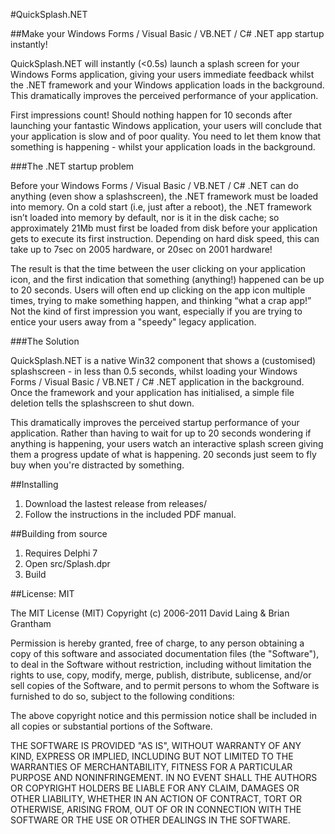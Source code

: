 #QuickSplash.NET

##Make your Windows Forms / Visual Basic / VB.NET / C# .NET app startup instantly!

QuickSplash.NET will instantly (<0.5s) launch a splash screen for your Windows Forms application, giving your users immediate feedback whilst the .NET framework and your Windows application loads in the background.  This dramatically improves the perceived performance of your application.

First impressions count!  Should nothing happen for 10 seconds after launching your fantastic Windows application, your users will conclude that your application is slow and of poor quality.  You need to let them know that something is happening - whilst your application loads in the background.

###The .NET startup problem

Before your Windows Forms / Visual Basic / VB.NET / C# .NET can do anything (even show a splashscreen), the .NET framework must be loaded into memory.  On a cold start (i.e, just after a reboot), the .NET framework isn’t loaded into memory by default, nor is it in the disk cache; so approximately 21Mb must first be loaded from disk before your application gets to execute its first instruction.  Depending on hard disk speed, this can take up to 7sec on 2005 hardware, or 20sec on 2001 hardware!

The result is that the time between the user clicking on your application icon, and the first indication that something (anything!) happened can be up to 20 seconds.  Users will often end up clicking on the app icon multiple times, trying to make something happen, and thinking “what a crap app!”  Not the kind of first impression you want, especially if you are trying to entice your users away from a "speedy" legacy application.

###The Solution

QuickSplash.NET is a native Win32 component that shows a (customised) splashscreen - in less than 0.5 seconds, whilst loading your Windows Forms / Visual Basic / VB.NET / C# .NET application in the background.  Once the framework and your application has initialised, a simple file deletion tells the splashscreen to shut down.

This dramatically improves the perceived startup performance of your application.  Rather than having to wait for up to 20 seconds wondering if anything is happening, your users watch an interactive splash screen giving them a progress update of what is happening.  20 seconds just seem to fly buy when you're distracted by something.

##Installing

1. Download the lastest release from releases/
1. Follow the instructions in the included PDF manual.

##Building from source

1.  Requires Delphi 7
1.  Open src/Splash.dpr
1.  Build

##License: MIT

The MIT License (MIT)
Copyright (c) 2006-2011 David Laing & Brian Grantham

Permission is hereby granted, free of charge, to any person obtaining a copy of this software and associated documentation files (the "Software"), to deal in the Software without restriction, including without limitation the rights to use, copy, modify, merge, publish, distribute, sublicense, and/or sell copies of the Software, and to permit persons to whom the Software is furnished to do so, subject to the following conditions:

The above copyright notice and this permission notice shall be included in all copies or substantial portions of the Software.

THE SOFTWARE IS PROVIDED "AS IS", WITHOUT WARRANTY OF ANY KIND, EXPRESS OR IMPLIED, INCLUDING BUT NOT LIMITED TO THE WARRANTIES OF MERCHANTABILITY, FITNESS FOR A PARTICULAR PURPOSE AND NONINFRINGEMENT. IN NO EVENT SHALL THE AUTHORS OR COPYRIGHT HOLDERS BE LIABLE FOR ANY CLAIM, DAMAGES OR OTHER LIABILITY, WHETHER IN AN ACTION OF CONTRACT, TORT OR OTHERWISE, ARISING FROM, OUT OF OR IN CONNECTION WITH THE SOFTWARE OR THE USE OR OTHER DEALINGS IN THE SOFTWARE.
